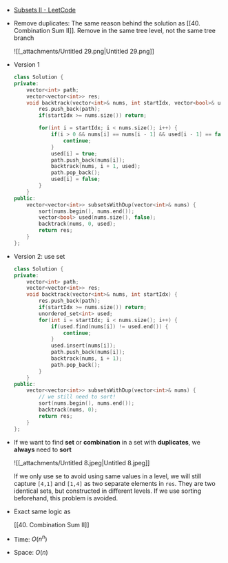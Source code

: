 - [Subsets II - LeetCode](https://leetcode.com/problems/subsets-ii/description/)
- Remove duplicates: The same reason behind the solution as [[40. Combination Sum II]]. Remove in the same tree level, not the same tree branch
    
    ![[_attachments/Untitled 29.png|Untitled 29.png]]
    
- Version 1
    
    ```C++
    class Solution {
    private:
        vector<int> path;
        vector<vector<int>> res;
        void backtrack(vector<int>& nums, int startIdx, vector<bool>& used) {
            res.push_back(path);
            if(startIdx >= nums.size()) return;
    
            for(int i = startIdx; i < nums.size(); i++) {
                if(i > 0 && nums[i] == nums[i - 1] && used[i - 1] == false) {
                    continue;
                }
                used[i] = true;
                path.push_back(nums[i]);
                backtrack(nums, i + 1, used);
                path.pop_back();
                used[i] = false;
            }
        }
    public:
        vector<vector<int>> subsetsWithDup(vector<int>& nums) {
            sort(nums.begin(), nums.end());
            vector<bool> used(nums.size(), false);
            backtrack(nums, 0, used);
            return res;
        }
    };
    ```
    
- Version 2: use set
    
    ```C++
    class Solution {
    private:
        vector<int> path;
        vector<vector<int>> res;
        void backtrack(vector<int>& nums, int startIdx) {
            res.push_back(path);
            if(startIdx >= nums.size()) return;
            unordered_set<int> used;
            for(int i = startIdx; i < nums.size(); i++) {
                if(used.find(nums[i]) != used.end()) {
                    continue;
                }
                used.insert(nums[i]);
                path.push_back(nums[i]);
                backtrack(nums, i + 1);
                path.pop_back();
            }
        }
    public:
        vector<vector<int>> subsetsWithDup(vector<int>& nums) {
            // we still need to sort!
            sort(nums.begin(), nums.end());
            backtrack(nums, 0);
            return res;
        }
    };
    ```
    
- If we want to find **set** or **combination** in a set with **duplicates**, we **always** need to **sort**
    
    ![[_attachments/Untitled 8.jpeg|Untitled 8.jpeg]]
    
    If we only use se to avoid using same values in a level, we will still capture `[4,1]` and `[1,4]` as two separate elements in `res`. They are two identical sets, but constructed in different levels. If we use sorting beforehand, this problem is avoided.
    
- Exact same logic as
    
    [[40. Combination Sum II]]
    
- Time: $O(n^n)$﻿
- Space: $O(n)$